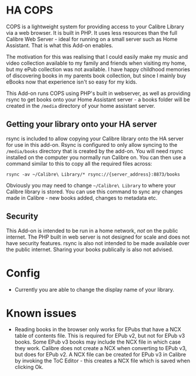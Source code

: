 # HA COPS

COPS is a lightweight system for providing access to your Calibre Library via a web browser. It is built in PHP. It uses less resources than the full Calibre Web Server - ideal for running on a small server such as Home Assistant. That is what this Add-on enables.

The motivation for this was realising that I could easily make my music and video collection available to my family and friends when visiting my home, but my ePub collection was not available. I have happy childhood memories of discovering books in my parents book collection, but since I mainly buy eBooks now that experience isn't so easy for my kids.

This Add-on runs COPS using PHP's built in webserver, as well as providing rsync to get books onto your Home Assistant server - a books folder will be created in the `/media` directory of your home assistant server.

## Getting your library onto your HA server

rsync is included to allow copying your Calibre library onto the HA server for use in this add-on. Rsync is configured to only allow syncing to the `/media/books` directory that is created by the add-on. You will need rsync installed on the computer you normally run Calibre on. You can then use a command similar to this to copy all the required files across:

```
rsync -av ~/Calibre\ Library/* rsync://{server_address}:8873/books
```

Obviously you may need to change `~/Calibre\ Library` to where your Calibre library is stored. You can use this command to sync any changes made in Calibre - new books added, changes to metadata etc.

## Security

This Add-on is intended to be run in a home network, _not_ on the public internet. The PHP built in web server is not designed for scale and does not have security features. rsync is also not intended to be made available over the public internet. Sharing your books publically is also not advised.

# Config

- Currently you are able to change the display name of your library.

# Known issues

- Reading books in the browser only works for EPubs that have a NCX table of contents file. This is required for EPub v2, but not for EPub v3 books. Some EPub v3 books may include the NCX file in which case they work. Calibre does not create a NCX when converting to EPub v3, but does for EPub v2. A NCX file can be created for EPub v3 in Calibre by invoking the ToC Editor - this creates a NCX file which is saved when clicking Ok.
